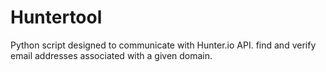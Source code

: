 # Huntertool
 Python script designed to communicate with Hunter.io API. find and verify email addresses associated with a given domain.
